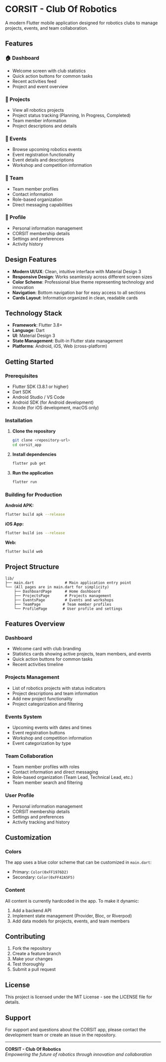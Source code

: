 # CORSIT - Club Of Robotics

A modern Flutter mobile application designed for robotics clubs to manage projects, events, and team collaboration.

## Features

### 🏠 Dashboard

- Welcome screen with club statistics
- Quick action buttons for common tasks
- Recent activities feed
- Project and event overview

### 🔧 Projects

- View all robotics projects
- Project status tracking (Planning, In Progress, Completed)
- Team member information
- Project descriptions and details

### 📅 Events

- Browse upcoming robotics events
- Event registration functionality
- Event details and descriptions
- Workshop and competition information

### 👥 Team

- Team member profiles
- Contact information
- Role-based organization
- Direct messaging capabilities

### 👤 Profile

- Personal information management
- CORSIT membership details
- Settings and preferences
- Activity history

## Design Features

- **Modern UI/UX**: Clean, intuitive interface with Material Design 3
- **Responsive Design**: Works seamlessly across different screen sizes
- **Color Scheme**: Professional blue theme representing technology and innovation
- **Navigation**: Bottom navigation bar for easy access to all sections
- **Cards Layout**: Information organized in clean, readable cards

## Technology Stack

- **Framework**: Flutter 3.8+
- **Language**: Dart
- **UI**: Material Design 3
- **State Management**: Built-in Flutter state management
- **Platforms**: Android, iOS, Web (cross-platform)

## Getting Started

### Prerequisites

- Flutter SDK (3.8.1 or higher)
- Dart SDK
- Android Studio / VS Code
- Android SDK (for Android development)
- Xcode (for iOS development, macOS only)

### Installation

1. **Clone the repository**

   ```bash
   git clone <repository-url>
   cd corsit_app
   ```

2. **Install dependencies**

   ```bash
   flutter pub get
   ```

3. **Run the application**
   ```bash
   flutter run
   ```

### Building for Production

**Android APK:**

```bash
flutter build apk --release
```

**iOS App:**

```bash
flutter build ios --release
```

**Web:**

```bash
flutter build web
```

## Project Structure

```
lib/
├── main.dart              # Main application entry point
└── (All pages are in main.dart for simplicity)
    ├── DashboardPage      # Home dashboard
    ├── ProjectsPage       # Projects management
    ├── EventsPage         # Events and workshops
    ├── TeamPage          # Team member profiles
    └── ProfilePage       # User profile and settings
```

## Features Overview

### Dashboard

- Welcome card with club branding
- Statistics cards showing active projects, team members, and events
- Quick action buttons for common tasks
- Recent activities timeline

### Projects Management

- List of robotics projects with status indicators
- Project descriptions and team information
- Add new project functionality
- Project categorization and filtering

### Events System

- Upcoming events with dates and times
- Event registration buttons
- Workshop and competition information
- Event categorization by type

### Team Collaboration

- Team member profiles with roles
- Contact information and direct messaging
- Role-based organization (Team Lead, Technical Lead, etc.)
- Team member search and filtering

### User Profile

- Personal information management
- CORSIT membership details
- Settings and preferences
- Activity tracking and history

## Customization

### Colors

The app uses a blue color scheme that can be customized in `main.dart`:

- Primary: `Color(0xFF1976D2)`
- Secondary: `Color(0xFF42A5F5)`

### Content

All content is currently hardcoded in the app. To make it dynamic:

1. Add a backend API
2. Implement state management (Provider, Bloc, or Riverpod)
3. Add data models for projects, events, and team members

## Contributing

1. Fork the repository
2. Create a feature branch
3. Make your changes
4. Test thoroughly
5. Submit a pull request

## License

This project is licensed under the MIT License - see the LICENSE file for details.

## Support

For support and questions about the CORSIT app, please contact the development team or create an issue in the repository.

---

**CORSIT - Club Of Robotics**  
_Empowering the future of robotics through innovation and collaboration_
